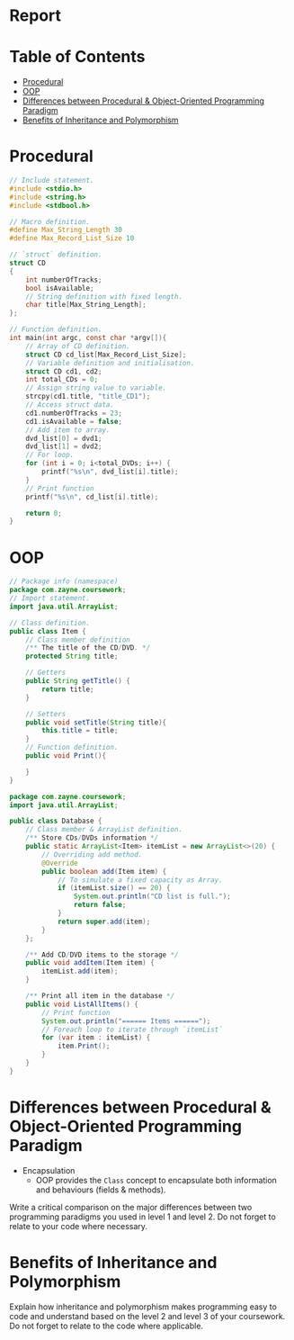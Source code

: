 # Report <!-- omit in toc -->
# Table of Contents <!-- omit in toc -->
- [Procedural](#procedural)
- [OOP](#oop)
- [Differences between Procedural & Object-Oriented Programming Paradigm](#differences-between-procedural--object-oriented-programming-paradigm)
- [Benefits of Inheritance and Polymorphism](#benefits-of-inheritance-and-polymorphism)

# Procedural
```c
// Include statement.
#include <stdio.h>
#include <string.h>
#include <stdbool.h>

// Macro definition.
#define Max_String_Length 30
#define Max_Record_List_Size 10

// `struct` definition.
struct CD
{
	int numberOfTracks;
	bool isAvailable;
    // String definition with fixed length.
	char title[Max_String_Length];
};

// Function definition.
int main(int argc, const char *argv[]){
    // Array of CD definition.
    struct CD cd_list[Max_Record_List_Size];
    // Variable definition and initialisation.
	struct CD cd1, cd2;
	int total_CDs = 0;
	// Assign string value to variable.
	strcpy(cd1.title, "title_CD1");
    // Access struct data.
	cd1.numberOfTracks = 23;
    cd1.isAvailable = false;
    // Add item to array.
	dvd_list[0] = dvd1;
	dvd_list[1] = dvd2;
    // For loop.
	for (int i = 0; i<total_DVDs; i++) {
		printf("%s\n", dvd_list[i].title);
	}
    // Print function
    printf("%s\n", cd_list[i].title);

    return 0;
}

```

# OOP
```java
// Package info (namespace)
package com.zayne.coursework;
// Import statement.
import java.util.ArrayList;

// Class definition.
public class Item {
	// Class member definition
    /** The title of the CD/DVD. */
    protected String title;

    // Getters
    public String getTitle() {
        return title;
    }

    // Setters
    public void setTitle(String title){
        this.title = title;
    }
	// Function definition.
    public void Print(){

    }
}
```
```java
package com.zayne.coursework;
import java.util.ArrayList;

public class Database {
	// Class member & ArrayList definition.
    /** Store CDs/DVDs information */
    public static ArrayList<Item> itemList = new ArrayList<>(20) {
		// Overriding add method.
        @Override
        public boolean add(Item item) {
            // To simulate a fixed capacity as Array.
            if (itemList.size() == 20) {
                System.out.println("CD list is full.");
                return false;
            }
            return super.add(item);
        }
    };

    /** Add CD/DVD items to the storage */
    public void addItem(Item item) {
        itemList.add(item);
    }

    /** Print all item in the database */
    public void ListAllItems() {
		// Print function
        System.out.println("====== Items ======");
        // Foreach loop to iterate through `itemList`
        for (var item : itemList) {
            item.Print();
        }
    }
}

```

# Differences between Procedural & Object-Oriented Programming Paradigm

- Encapsulation
  - OOP provides the `Class` concept to encapsulate both information and behaviours (fields & methods).


Write a critical comparison on the major differences between two programming paradigms you used in level 1 and level 2. Do not forget to relate to your code where necessary.

# Benefits of Inheritance and Polymorphism
Explain how inheritance and polymorphism makes programming easy to code and understand based on the level 2 and level 3 of your coursework. Do not forget to relate to the code where applicable.